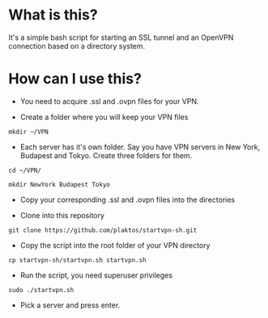 # What is this?

It's a simple bash script for starting an SSL tunnel and an OpenVPN connection
based on a directory system.

# How can I use this?

* You need to acquire .ssl and .ovpn files for your VPN.

* Create a folder where you will keep your VPN files

`mkdir ~/VPN`

* Each server has it's own folder. Say you have VPN servers in New York, Budapest and Tokyo. Create three folders for them.

`cd ~/VPN/`

`mkdir NewYork Budapest Tokyo`

* Copy your corresponding .ssl and .ovpn files into the directories

* Clone into this repository

`git clone https://github.com/plaktos/startvpn-sh.git`

* Copy the script into the root folder of your VPN directory

`cp startvpn-sh/startvpn.sh startvpn.sh`

* Run the script, you need superuser privileges

`sudo ./startvpn.sh`

* Pick a server and press enter.
